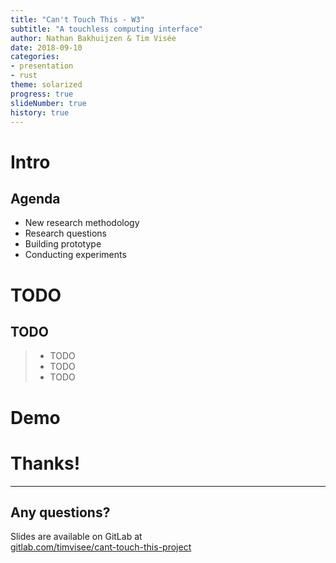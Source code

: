 ```yaml
---
title: "Can't Touch This - W3"
subtitle: "A touchless computing interface"
author: Nathan Bakhuijzen & Tim Visée
date: 2018-09-10
categories:
- presentation
- rust
theme: solarized
progress: true
slideNumber: true
history: true
---
```


# Intro

## Agenda
* New research methodology
* Research questions
* Building prototype
* Conducting experiments

# TODO

## TODO
> - TODO
> - TODO
> - TODO

# Demo

# Thanks!

- - -

## Any questions?

Slides are available on GitLab at  
[gitlab.com/timvisee/cant-touch-this-project](https://gitlab.com/timvisee/cant-touch-this-project)
